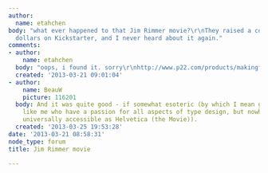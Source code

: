 ```yaml
---
author:
  name: etahchen
body: "what ever happened to that Jim Rimmer movie?\r\nThey raised a couple thousand
  dollars on Kickstarter, and I never heard about it again."
comments:
- author:
    name: etahchen
  body: "oops, i found it. sorry\r\nhttp://www.p22.com/products/makingfaces.html"
  created: '2013-03-21 09:01:04'
- author:
    name: BeauW
    picture: 116201
  body: And it was quite good - if somewhat esoteric (by which I mean great for people
    like me who have a passion for all aspects of type design, but nowhere near as
    universally accessible as Helvetica (the Movie)).
  created: '2013-03-25 19:53:28'
date: '2013-03-21 08:58:31'
node_type: forum
title: Jim Rimmer movie

---
```

